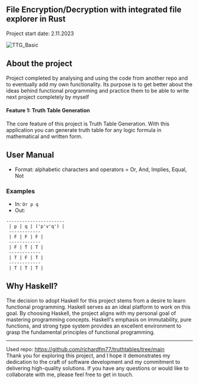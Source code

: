 ## File Encryption/Decryption with integrated file explorer in Rust
Project start date: 2.11.2023

![TTG_Basic](https://github.com/WiktorB2004/truth_table_generator-Haskell/assets/62223421/102a5d8e-1bd9-4b5f-8a18-9da7623f4332)

## About the project
Project completed by analysing and using the code from another repo and to eventually add my own functionality.
Its purpose is to get better about the ideas behind functional programming and practice them to be able to write next project completely by myself 
#### Feature 1: Truth Table Generation
The core feature of this project is Truth Table Generation. With this application you can generate truth table for any logic formula in mathematical and written form.

## User Manual
- Format: alphabetic characters and operators = Or, And, Implies, Equal, Not
### Examples
- In: `Or p q`
- Out:
```
----------------------
 | p | q | ('p'v'q') |
 ------------
 | F | F | F |
 ------------
 | F | T | T |
 ------------
 | T | F | T |
 ------------
 | T | T | T |
```



## Why Haskell?
The decision to adopt Haskell for this project stems from a desire to learn functional programming. Haskell serves as an ideal platform to work on this goal.
By choosing Haskell, the project aligns with my personal goal of mastering programming concepts. Haskell's emphasis on immutability, pure functions, and strong type system provides an excellent environment to grasp the fundamental principles of functional programming.

- - - -
Used repo: https://github.com/richardfm77/truthtables/tree/main <br>
Thank you for exploring this project, and I hope it demonstrates my dedication to the craft of software development and my commitment to delivering high-quality solutions. If you have any questions or would like to collaborate with me, please feel free to get in touch.
